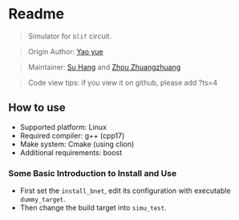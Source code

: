 # Readme

> Simulator for `blif` circuit.

> Origin Author: [Yao yue](https://github.com/tripack45)

> Maintainer: [Su Hang](https://github.com/tonyfloatersu) and [Zhou Zhuangzhuang](https://github.com/zzhou612)

> Code view tips: if you view it on github, please add ?ts=4

## How to use

- Supported platform: Linux
- Required compiler: g++ (cpp17)
- Make system: Cmake (using clion)
- Additional requirements: boost

### Some Basic Introduction to Install and Use

- First set the `install_bnet`, edit its configuration with executable `dummy_target`.
- Then change the build target into `simu_test`.